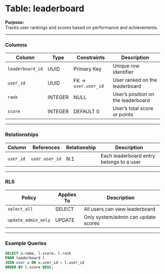 # Table: leaderboard

**Purpose:**  
Tracks user rankings and scores based on performance and achievements.

---

### Columns

| Column | Type | Constraints | Description |
|--------|------|-------------|-------------|
| `leaderboard_id` | UUID | Primary Key | Unique row identifier |
| `user_id` | UUID | FK -> `user.user_id` | User ranked on the leaderboard |
| `rank` | INTEGER | NULL | User’s position on the leaderboard |
| `score` | INTEGER | DEFAULT 0 | User’s total score or points |

---

### Relationships

| Column | References | Relationship | Description |
|--------|------------|--------------|-------------|
| `user_id` | `user.user_id` | N:1 | Each leaderboard entry belongs to a user |

---

### RLS

| Policy | Applies To | Description |
|--------|-------------|-------------|
| `select_all` | SELECT | All users can view leaderboard |
| `update_admin_only` | UPDATE | Only system/admin can update scores |

---

### Example Queries

```sql
SELECT u.name, l.score, l.rank
FROM leaderboard l
JOIN user u ON u.user_id = l.user_id
ORDER BY l.score DESC;
```